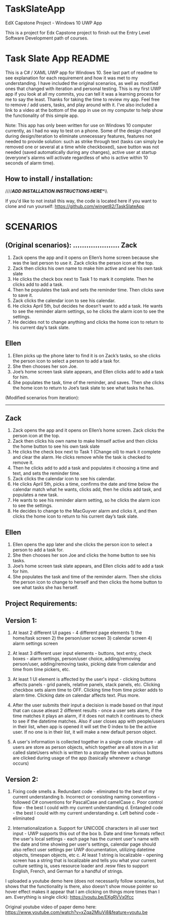 # TaskSlateApp
EdX Capstone Project - Windows 10 UWP App

This is a project for Edx Capstone project to finish out the Entry Level Software Development path of courses.

Task Slate App README
=====================
This is a C# / XAML UWP app for Windows 10.  See last part of readme to see explanation for each requirement and how it was met to my understanding.
I have included the original scenarios, as well as modified ones that changed with iteration and personal testing.  This is my first UWP app if you
look at all my commits, you can tell it was a learning process for me to say the least.  Thanks for taking the time to review my app.  Feel free to remove /
add users, tasks, and play around with it.  I've also included a link to a video at the bottom of the app in use on my computer to help show the functionality
of this simple app.

Note:  This app has only been written for use on Windows 10 computer currently, as I had no way to test on a phone.
Some of the design changed during design/iteration to eliminate unnecessary features, features not needed to provide solution:
such as strike through text (tasks can simply be removed one or several at a time while checkboxed),
save button was not needed (saved automatically during any changes), active user at startup (everyone's alarms will activate regardless of who is active within
10 seconds of alarm time).

How to install / installation:
------------------------------
////*****************************************ADD INSTALLATION INSTRUCTIONS HERE******************************************\\\\

If you'd like to not install this way, the code is located here if you want to clone and run yourself: https://github.com/winget82/TaskSlateApp

SCENARIOS
=========

(Original scenarios):
.....................
Zack
----
1.	Zack opens the app and it opens on Ellen’s home screen because she was the last person to use it.  Zack clicks the person icon at the top.
2.	Zack then clicks his own name to make him active and see his own task slate
3.	He clicks the check box next to Task 1 to mark it complete.  Then he clicks add to add a task.
4.	Then he populates the task and sets the reminder time.  Then clicks save to save it.
5.	Zack clicks the calendar icon to see his calendar.
6.	He clicks April 5th, but decides he doesn’t want to add a task.  He wants to see the reminder alarm settings, so he clicks the alarm icon to see the settings.
7.	He decides not to change anything and clicks the home icon to return to his current day’s task slate.

Ellen
-----
1.	Ellen picks up the phone later to find it is on Zack’s tasks, so she clicks the person icon to select a person to add a task for.
2.	She then chooses her son Joe.
3.	Joe’s home screen task slate appears, and Ellen clicks add to add a task for him.
4.	She populates the task, time of the reminder, and saves.  Then she clicks the home icon to return to Joe’s task slate to see what tasks he has.


(Modified scenarios from iteration):
************************************
Zack
----
1.	Zack opens the app and it opens on Ellen’s home screen.  Zack clicks the person icon at the top.
2.	Zack then clicks his own name to make himself active and then clicks the home button to see his own task slate
3.	He clicks the check box next to Task 1 (Change oil) to mark it complete and clear the alarm.  He clicks remove while the task is checked to remove it.
4.	Then he clicks add to add a task and populates it choosing a time and text, and sets the reminder time.
5.	Zack clicks the calendar icon to see his calendar.
6.	He clicks April 5th, picks a time, confirms the date and time below the calendar match what he wants, clicks add, then he clicks add task,
	and populates a new task.
7. 	He wants to see his reminder alarm setting, so he clicks the alarm icon to see the settings.
7.	He decides to change to the MacGuyver alarm and clicks it, and then clicks the home icon to return to his current day’s task slate.

Ellen
-----
1.	Ellen opens the app later and she clicks the person icon to select a person to add a task for.
2.	She then chooses her son Joe and clicks the home button to see his tasks.
3.	Joe’s home screen task slate appears, and Ellen clicks add to add a task for him.
4.	She populates the task and time of the reminder alarm.  Then she clicks the person icon to change to herself and then clicks the home button to see
	what tasks she has herself.



Project Requirements:
---------------------

Version 1:
----------
1. At least 2 different UI pages - 4 different page elements 1) the home/task screen 2) the person/user screen 3) calendar screen 4) alarm settings screen

2. At least 3 different user input elements - buttons, text entry, check boxes - alarm settings, person/user choice, adding/removing person/user,
adding/removing tasks, picking date from calendar and time from time pickers, etc.

3. At least 1 UI element is affected by the user's input - clicking buttons affects panels - grid panels, relative panels, stack panels, etc.
Clicking checkbox sets alarm time to OFF.  Clicking time from time picker adds to alarm time.  Clicking date on calendar affects text.  Plus more.

4. After the user submits their input a decision is made based on that input that can cause atleast 2 different results - once a user sets alarm, if the time
matches it plays an alarm, if it does not match it continues to check to see if the datetime matches.  Also if user closes app with people/users in their list,
when app is opened it will set the 0 index to be the active user. If no one is in their list, it will make a new default person object.

5. A user's information is collected together in a single code structure - all users are store as person objects, which together are all store in a list called
slateUsers which is written to a storage file when various buttons are clicked during usage of the app (basically whenever a change occurs)

Version 2:
----------
1. Fixing code smells
	a. Redundant code - eliminated to the best of my current understanding
	b. Incorrect or consisting naming conventions - followed C# conventions for PascalCase and camelCase
	c. Poor control flow - the best I could with my current understanding
	d. Entangled code - the best I could with my current understanding
	e. Left behind code - eliminated

2. Internationalization
	a. Support for UNICODE characters in all user text input - UWP supports this out of the box
	b. Date and time formats reflect the user's local settings - each page has the current user's name with the date and time showing per user's settings,
	calendar page should also reflect user settings per UWP documentation, utilizing datetime objects, timespan objects, etc
	c. At least 1 string is localizable - opening screen has a string that is localizable and tells you what your current culture setting is, uses
	resource loader and .resw files to support English, French, and German for a handful of strings.


I uploaded a youtube demo here (does not necessarily follow scenarios, but shows that the functionality is there, also doesn't show mouse pointer so hover effect
makes it appear that I am clicking on things more times than I am.  Everything is single click):
https://youtu.be/EKgRVVx0fcc

Original youtube video of paper demo here:
https://www.youtube.com/watch?v=xZqa2MluVi8&feature=youtu.be
